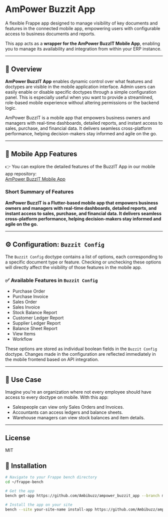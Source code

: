 # AmPower Buzzit App

A flexible Frappe app designed to manage visibility of key documents and features in the connected mobile app, empowering users with configurable access to business documents and reports.

This app acts as a **wrapper for the AmPower BuzzIT Mobile App**, enabling you to manage its availability and integration from within your ERP instance.

---
## 🚀 Overview

**AmPower BuzzIT App** enables dynamic control over what features and doctypes are visible in the mobile application interface. Admin users can easily enable or disable specific doctypes through a simple configuration panel.
This is especially useful when you want to provide a streamlined, role-based mobile experience without altering permissions or the backend logic.

AmPower BuzzIT is a mobile app that empowers business owners and managers with real-time dashboards, detailed reports, and instant access to sales, purchase, and financial data. It delivers seamless cross-platform performance, helping decision-makers stay informed and agile on the go.

---

## 🔗 Mobile App Features

👉 You can explore the detailed features of the BuzzIT App in our mobile app repository:  
[AmPower BuzzIT Mobile App](https://github.com/Ambibuzz/ampower_buzzit_mobile_app)

### Short Summary of Features

**AmPower BuzzIT is a Flutter-based mobile app that empowers business owners and managers with real-time dashboards, detailed reports, and instant access to sales, purchase, and financial data. It delivers seamless cross-platform performance, helping decision-makers stay informed and agile on the go.**

---
## ⚙️ Configuration: `Buzzit Config`

The `Buzzit Config` doctype contains a list of options, each corresponding to a specific document type or feature. Checking or unchecking these options will directly affect the visibility of those features in the mobile app.

### ✅ Available Features in `Buzzit Config`

- Purchase Order
- Purchase Invoice
- Sales Order
- Sales Invoice
- Stock Balance Report
- Customer Ledger Report
- Supplier Ledger Report
- Balance Sheet Report
- View Items
- Workflow

These options are stored as individual boolean fields in the `Buzzit Config` doctype. Changes made in the configuration are reflected immediately in the mobile frontend based on API integration.

---
## 📱 Use Case

Imagine you're an organization where not every employee should have access to every doctype on mobile. With this app:

- Salespeople can view only Sales Orders and Invoices.
- Accountants can access ledgers and balance sheets.
- Warehouse managers can view stock balances and item details.
---

## License

MIT

## 🔧 Installation

```bash
# Navigate to your Frappe bench directory
cd ~/frappe-bench

# Get the app
bench get-app https://github.com/Ambibuzz/ampower_buzzit_app --branch master

# Install the app on your site
bench --site your-site-name install-app https://github.com/Ambibuzz/ampower_buzzit_app
